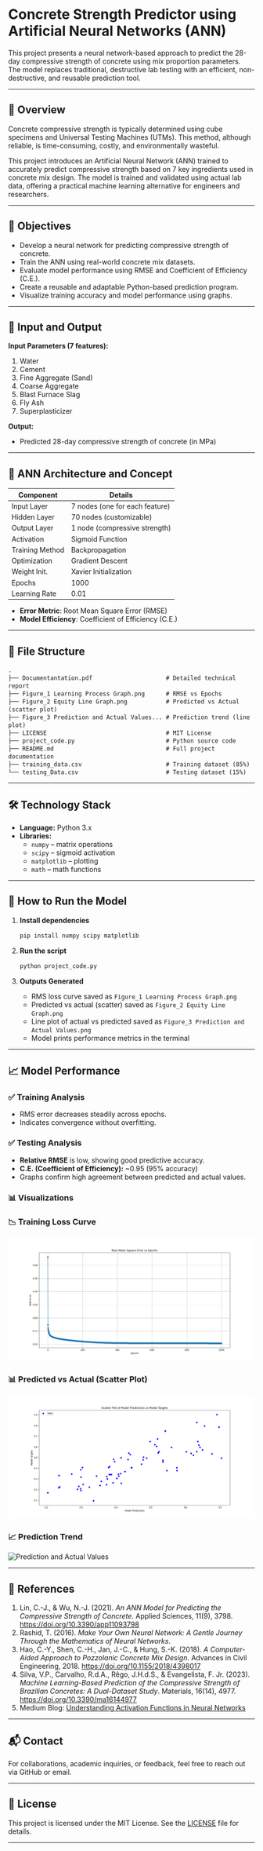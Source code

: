 # Concrete Strength Predictor using Artificial Neural Networks (ANN)

This project presents a neural network-based approach to predict the 28-day compressive strength of concrete using mix proportion parameters. The model replaces traditional, destructive lab testing with an efficient, non-destructive, and reusable prediction tool.

---

## 📌 Overview

Concrete compressive strength is typically determined using cube specimens and Universal Testing Machines (UTMs). This method, although reliable, is time-consuming, costly, and environmentally wasteful.

This project introduces an Artificial Neural Network (ANN) trained to accurately predict compressive strength based on 7 key ingredients used in concrete mix design. The model is trained and validated using actual lab data, offering a practical machine learning alternative for engineers and researchers.

---

## 🎯 Objectives

- Develop a neural network for predicting compressive strength of concrete.
- Train the ANN using real-world concrete mix datasets.
- Evaluate model performance using RMSE and Coefficient of Efficiency (C.E.).
- Create a reusable and adaptable Python-based prediction program.
- Visualize training accuracy and model performance using graphs.

---

## 🧪 Input and Output

**Input Parameters (7 features):**
1. Water  
2. Cement  
3. Fine Aggregate (Sand)  
4. Coarse Aggregate  
5. Blast Furnace Slag  
6. Fly Ash  
7. Superplasticizer  

**Output:**
- Predicted 28-day compressive strength of concrete (in MPa)

---

## 🧠 ANN Architecture and Concept

| Component         | Details                          |
|------------------|----------------------------------|
| Input Layer       | 7 nodes (one for each feature)   |
| Hidden Layer      | 70 nodes (customizable)          |
| Output Layer      | 1 node (compressive strength)    |
| Activation        | Sigmoid Function                 |
| Training Method   | Backpropagation                  |
| Optimization      | Gradient Descent                 |
| Weight Init.      | Xavier Initialization            |
| Epochs            | 1000                             |
| Learning Rate     | 0.01                             |

- **Error Metric**: Root Mean Square Error (RMSE)
- **Model Efficiency**: Coefficient of Efficiency (C.E.)

---

## 📂 File Structure

```
.
├── Documentantation.pdf                     # Detailed technical report
├── Figure_1 Learning Process Graph.png      # RMSE vs Epochs
├── Figure_2 Equity Line Graph.png           # Predicted vs Actual (scatter plot)
├── Figure_3 Prediction and Actual Values... # Prediction trend (line plot)
├── LICENSE                                  # MIT License
├── project_code.py                          # Python source code
├── README.md                                # Full project documentation
├── training_data.csv                        # Training dataset (85%)
└── testing_Data.csv                         # Testing dataset (15%)
```

---

## 🛠️ Technology Stack

- **Language:** Python 3.x
- **Libraries:**
  - `numpy` – matrix operations
  - `scipy` – sigmoid activation
  - `matplotlib` – plotting
  - `math` – math functions

---

## 🚀 How to Run the Model

1. **Install dependencies**
   ```bash
   pip install numpy scipy matplotlib
   ```

2. **Run the script**
   ```bash
   python project_code.py
   ```

3. **Outputs Generated**
   - RMS loss curve saved as `Figure_1 Learning Process Graph.png`
   - Predicted vs actual (scatter) saved as `Figure_2 Equity Line Graph.png`
   - Line plot of actual vs predicted saved as `Figure_3 Prediction and Actual Values.png`
   - Model prints performance metrics in the terminal

---

## 📈 Model Performance

### ✅ Training Analysis
- RMS error decreases steadily across epochs.
- Indicates convergence without overfitting.

### ✅ Testing Analysis
- **Relative RMSE** is low, showing good predictive accuracy.
- **C.E. (Coefficient of Efficiency):** ~0.95 (95% accuracy)
- Graphs confirm high agreement between predicted and actual values.

### 📊 Visualizations


### 📉 Training Loss Curve
![Training Loss Curve](Figure_1%20Learning%20Process%20Graph.png)

### 📊 Predicted vs Actual (Scatter Plot)
![Predicted vs Actual](Figure_2%20Equity%20Line%20Graph.png)

### 📈 Prediction Trend
![Prediction and Actual Values](Figure_3%20Prediction%20and%20Actual%20Values.png)

---

## 📖 References

1. Lin, C.-J., & Wu, N.-J. (2021). *An ANN Model for Predicting the Compressive Strength of Concrete*. Applied Sciences, 11(9), 3798. https://doi.org/10.3390/app11093798  
2. Rashid, T. (2016). *Make Your Own Neural Network: A Gentle Journey Through the Mathematics of Neural Networks*.  
3. Hao, C.-Y., Shen, C.-H., Jan, J.-C., & Hung, S.-K. (2018). *A Computer-Aided Approach to Pozzolanic Concrete Mix Design*. Advances in Civil Engineering, 2018. https://doi.org/10.1155/2018/4398017  
4. Silva, V.P., Carvalho, R.d.A., Rêgo, J.H.d.S., & Evangelista, F. Jr. (2023). *Machine Learning-Based Prediction of the Compressive Strength of Brazilian Concretes: A Dual-Dataset Study*. Materials, 16(14), 4977. https://doi.org/10.3390/ma16144977  
5. Medium Blog: [Understanding Activation Functions in Neural Networks](https://medium.com/the-theory-of-everything/understanding-activation-functions-in-neural-networks-9491262884e0)

---

## 📬 Contact

For collaborations, academic inquiries, or feedback, feel free to reach out via GitHub or email.

---

## 📝 License

This project is licensed under the MIT License. See the [LICENSE](./LICENSE) file for details.

---

